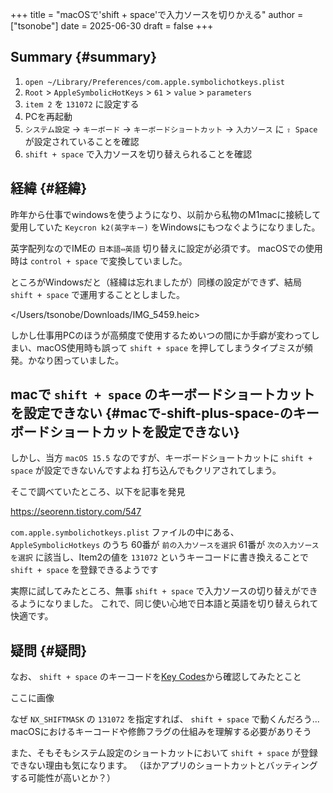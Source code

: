+++
title = "macOSで'shift + space'で入力ソースを切りかえる"
author = ["tsonobe"]
date = 2025-06-30
draft = false
+++

## Summary {#summary}

1.  `open ~/Library/Preferences/com.apple.symbolichotkeys.plist`
2.  `Root` &gt; `AppleSymbolicHotKeys` &gt; `61` &gt; `value` &gt; `parameters`
3.  `item 2` を `131072` に設定する
4.  PCを再起動
5.  `システム設定` -&gt; `キーボード` -&gt; `キーボードショートカット` -&gt; `入力ソース` に `⇧ Space` が設定されていることを確認
6.  `shift + space` で入力ソースを切り替えられることを確認


## 経緯 {#経緯}

昨年から仕事でwindowsを使うようになり、以前から私物のM1macに接続して愛用していた `Keycron k2(英字キー)` をWindowsにもつなぐようになりました。

英字配列なのでIMEの `日本語⇔英語` 切り替えに設定が必須です。
macOSでの使用時は `control + space` で変換していました。

ところがWindowsだと（経緯は忘れましたが）同様の設定ができず、結局 `shift + space` で運用することとしました。

</Users/tsonobe/Downloads/IMG_5459.heic>

しかし仕事用PCのほうが高頻度で使用するためいつの間にか手癖が変わってしまい、macOS使用時も誤って `shift + space` を押してしまうタイプミスが頻発。かなり困っていました。


## macで `shift + space` のキーボードショートカットを設定できない {#macで-shift-plus-space-のキーボードショートカットを設定できない}

しかし、当方 `macOS 15.5` なのですが、キーボードショートカットに `shift + space` が設定できないんですよね
打ち込んでもクリアされてしまう。

そこで調べていたところ、以下を記事を発見

<https://seorenn.tistory.com/547>

`com.apple.symbolichotkeys.plist` ファイルの中にある、
`AppleSymbolicHotkeys` のうち
60番が `前の入力ソースを選択`
61番が `次の入力ソースを選択`
に該当し、Item2の値を `131072` というキーコードに書き換えることで `shift + space` を登録できるようです

実際に試してみたところ、無事 `shift + space` で入力ソースの切り替えができるようになりました。
これで、同じ使い心地で日本語と英語を切り替えられて快適です。


## 疑問 {#疑問}

なお、 `shift + space` のキーコードを[Key Codes](https://apps.apple.com/jp/app/key-codes/id414568915?mt=12)から確認してみたとこと

ここに画像

なぜ `NX_SHIFTMASK` の `131072` を指定すれば、 `shift + space` で動くんだろう...
macOSにおけるキーコードや修飾フラグの仕組みを理解する必要がありそう

また、そもそもシステム設定のショートカットにおいて `shift + space` が登録できない理由も気になります。
（ほかアプリのショートカットとバッティングする可能性が高いとか？）
